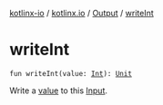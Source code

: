 [kotlinx-io](../../index.md) / [kotlinx.io](../index.md) / [Output](index.md) / [writeInt](./write-int.md)

# writeInt

`fun writeInt(value: `[`Int`](https://kotlinlang.org/api/latest/jvm/stdlib/kotlin/-int/index.html)`): `[`Unit`](https://kotlinlang.org/api/latest/jvm/stdlib/kotlin/-unit/index.html)

Write a [value](write-int.md#kotlinx.io.Output$writeInt(kotlin.Int)/value) to this [Input](../-input/index.md).

